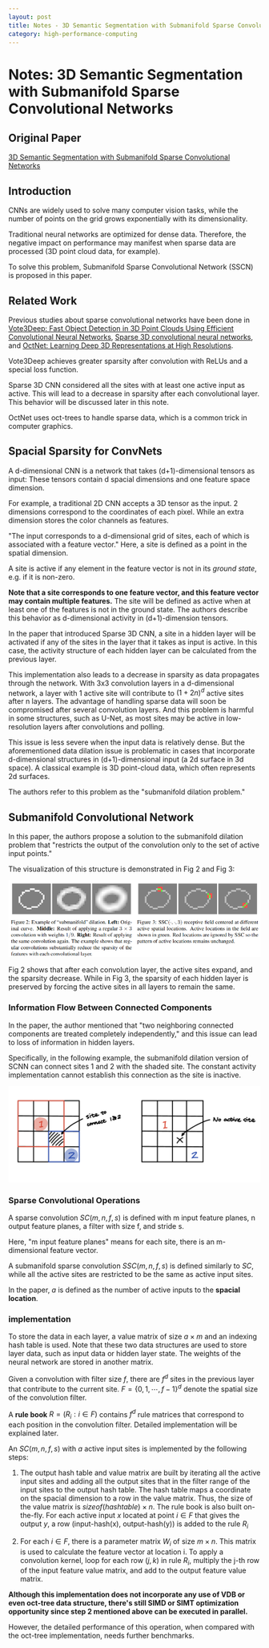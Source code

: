 ```yaml
---
layout: post
title: Notes - 3D Semantic Segmentation with Submanifold Sparse Convolutional Networks
category: high-performance-computing
---
```


# Notes: 3D Semantic Segmentation with Submanifold Sparse Convolutional Networks

## Original Paper

[3D Semantic Segmentation with Submanifold Sparse Convolutional Networks](https://arxiv.org/abs/1711.10275)

## Introduction

CNNs are widely used to solve many computer vision tasks, while the number of points on the grid grows exponentially with its dimensionality.

Traditional neural networks are optimized for dense data. Therefore, the negative impact on performance may manifest when sparse data are processed (3D point cloud data, for example).

To solve this problem, Submanifold Sparse Convolutional Network (SSCN) is proposed in this paper.

## Related Work

Previous studies about sparse convolutional networks have been done in [Vote3Deep: Fast Object Detection in 3D Point Clouds Using Efficient Convolutional Neural Networks](https://arxiv.org/abs/1609.06666), [Sparse 3D convolutional neural networks](https://arxiv.org/abs/1505.02890), and [OctNet: Learning Deep 3D Representations at High Resolutions](https://arxiv.org/abs/1611.05009).

Vote3Deep achieves greater sparsity after convolution with ReLUs and a special loss function.

Sparse 3D CNN considered all the sites with at least one active input as active. This will lead to a decrease in sparsity after each convolutional layer. This behavior will be discussed later in this note.

OctNet uses oct-trees to handle sparse data, which is a common trick in computer graphics.

## Spacial Sparsity for ConvNets

A d-dimensional CNN is a network that takes (d+1)-dimensional tensors as input:
These tensors contain d spacial dimensions and one feature space dimension.

For example, a traditional 2D CNN accepts a 3D tensor as the input. 2 dimensions correspond to the coordinates of each pixel. While an extra dimension stores the color channels as features.

"The input corresponds to a d-dimensional grid of sites, each of which is associated with a feature vector." Here, a site is defined as a point in the spatial dimension.

A site is active if any element in the feature vector is not in its *ground state*, e.g. if it is non-zero.

**Note that a site corresponds to one feature vector, and this feature vector may contain multiple features.** The site will be defined as active when at least one of the features is not in the ground state. The authors describe this behavior as d-dimensional activity in (d+1)-dimension tensors.

In the paper that introduced Sparse 3D CNN, a site in a hidden layer will be activated if any of the sites in the layer that it takes as input is active. In this case, the activity structure of each hidden layer can be calculated from the previous layer.

This implementation also leads to a decrease in sparsity as data propagates through the network. With 3x3 convolution layers in a d-dimensional network, a layer with $1$ active site will contribute to $(1+2n)^d$ active sites after n layers. The advantage of handling sparse data will soon be compromised after several convolution layers. And this problem is harmful in some structures, such as U-Net, as most sites may be active in low-resolution layers after convolutions and polling.

This issue is less severe when the input data is relatively dense. But the aforementioned data dilation issue is problematic in cases that incorporate d-dimensional structures in (d+1)-dimensional input (a 2d surface in 3d space). A classical example is 3D point-cloud data, which often represents 2d surfaces.

The authors refer to this problem as the "submanifold dilation problem."

## Submanifold Convolutional Network

In this paper, the authors propose a solution to the submanifold dilation problem that "restricts the output of the convolution only to the set of active input points."

The visualization of this structure is demonstrated in Fig 2 and Fig 3:

![](/images/2023-05-27-16-42-45.png)

Fig 2 shows that after each convolution layer, the active sites expand, and the sparsity decrease. While in Fig 3, the sparsity of each hidden layer is preserved by forcing the active sites in all layers to remain the same.

### Information Flow Between Connected Components

In the paper, the author mentioned that "two neighboring connected components are treated completely independently," and this issue can lead to loss of information in hidden layers.

Specifically, in the following example, the submanifold dilation version of SCNN can connect sites 1 and 2 with the shaded site. The constant activity implementation cannot establish this connection as the site is inactive.

![](/images/2023-05-27-16-42-56.png)

### Sparse Convolutional Operations

A sparse convolution $SC(m, n, f, s)$ is defined with m input feature planes, n output feature planes, a filter with size f, and stride s.

Here, "m input feature planes" means for each site, there is an m-dimensional feature vector.

A submanifold sparse convolution $SSC(m, n, f, s)$ is defined similarly to $SC$, while all the active sites are restricted to be the same as active input sites.

In the paper, $a$ is defined as the number of active inputs to the **spacial location**.

### implementation

To store the data in each layer, a value matrix of size $a \times m$ and an indexing hash table is used. Note that these two data structures are used to store layer data, such as input data or hidden layer state. The weights of the neural network are stored in another matrix.

Given a convolution with filter size $f$, there are $f^d$ sites in the previous layer that contribute to the current site. $F = \{ 0, 1, \cdots , f-1 \}^d$ denote the spatial size of the convolution filter.

A **rule book** $R = (R_{i} : i \in F)$ contains $f^d$ rule matrices that correspond to each position in the convolution filter. Detailed implementation will be explained later.

An $SC(m, n, f, s)$ with $a$ active input sites is implemented by the following steps:

1. The output hash table and value matrix are built by iterating all the active input sites and adding all the output sites that in the filter range of the input sites to the output hash table.
The hash table maps a coordinate on the spacial dimension to a row in the value matrix.
Thus, the size of the value matrix is $sizeof(hashtable) \times n$.
The rule book is also built on-the-fly. For each active input $x$ located at point $i \in F$ that gives the output $y$, a row (input-hash(x), output-hash(y)) is added to the rule $R_i$

2. For each $i \in F$, there is a parameter matrix $W_i$ of size $m \times n$. This matrix is used to calculate the feature vector at location i. To apply a convolution kernel, loop for each row $(j, k)$ in rule $R_i$, multiply the j-th row of the input feature value matrix, and add to the output feature value matrix.

**Although this implementation does not incorporate any use of VDB or even oct-tree data structure, there's still SIMD or SIMT optimization opportunity since step 2 mentioned above can be executed in parallel.**

However, the detailed performance of this operation, when compared with the oct-tree implementation, needs further benchmarks.
